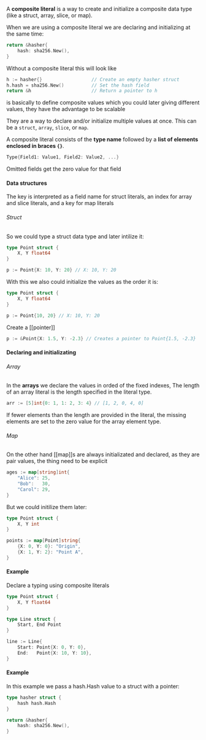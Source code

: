 A **composite literal** is a way to create and initialize a composite data type (like a struct, array, slice, or map).

When we are using a composite literal we are declaring and initializing at the same time:
```go
return &hasher{
	hash: sha256.New(),
}
```

Without a composite literal this will look like
```go
h := hasher{}                  // Create an empty hasher struct
h.hash = sha256.New()          // Set the hash field
return &h                      // Return a pointer to h
```
is basically to define composite values which you could later giving different values, they have the advantage to be scalable


They are a way to declare and/or initialize multiple values at once. This can be a `struct`, `array`, `slice`, or `map`.

A composite literal consists of the **type name** followed by a **list of elements enclosed in braces `{}`**.

```go
Type{Field1: Value1, Field2: Value2, ...}
```
Omitted fields get the zero value for that field
#### Data structures

The key is interpreted as a field name for struct literals, an index for array and slice literals, and a key for map literals

###### Struct
So we could type a struct data type and later intilize it:
```go
type Point struct {
    X, Y float64
}

p := Point{X: 10, Y: 20} // X: 10, Y: 20
```
With this we also could initialize the values as the order it is:
```go
type Point struct {
    X, Y float64
}

p := Point{10, 20} // X: 10, Y: 20
```
Create a [[pointer]]
```go
p := &Point{X: 1.5, Y: -2.3} // Creates a pointer to Point{1.5, -2.3}
```

#### Declaring and initializating
###### Array
In the **arrays** we declare the values in orded of the fixed indexes, The length of an array literal is the length specified in the literal type.
```go
arr := [5]int{0: 1, 1: 2, 3: 4} // [1, 2, 0, 4, 0]
```
If fewer elements than the length are provided in the literal, the missing elements are set to the zero value for the array element type. 
###### Map
On the other hand [[map]]s are always initializated and declared, as they are pair values, the thing need to be explicit
```go
ages := map[string]int{
    "Alice": 25,
    "Bob":   30,
    "Carol": 29,
}
```
But we could initilize them later:
```go
type Point struct {
    X, Y int
}

points := map[Point]string{
    {X: 0, Y: 0}: "Origin",
    {X: 1, Y: 2}: "Point A",
}

```

#### Example
Declare a typing using composite literals
```go
type Point struct {
    X, Y float64
}

type Line struct {
    Start, End Point
}

line := Line{
    Start: Point{X: 0, Y: 0},
    End:   Point{X: 10, Y: 10},
}

```

#### Example
In this example we pass a hash.Hash value to a struct with a pointer:
```go
type hasher struct { 
	hash hash.Hash 
}

return &hasher{
	hash: sha256.New(),
}
```